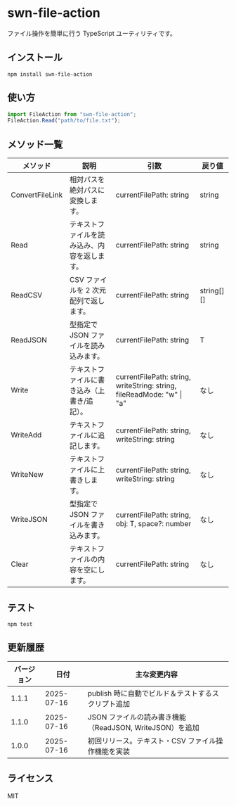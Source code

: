 # swn-file-action

ファイル操作を簡単に行う TypeScript ユーティリティです。

## インストール

```
npm install swn-file-action
```

## 使い方

```ts
import FileAction from "swn-file-action";
FileAction.Read("path/to/file.txt");
```

## メソッド一覧

| メソッド        | 説明                                         | 引数                                                                   | 戻り値     |
| --------------- | -------------------------------------------- | ---------------------------------------------------------------------- | ---------- |
| ConvertFileLink | 相対パスを絶対パスに変換します。             | currentFilePath: string                                                | string     |
| Read            | テキストファイルを読み込み、内容を返します。 | currentFilePath: string                                                | string     |
| ReadCSV         | CSV ファイルを 2 次元配列で返します。        | currentFilePath: string                                                | string[][] |
| ReadJSON<T>     | 型指定で JSON ファイルを読み込みます。       | currentFilePath: string                                                | T          |
| Write           | テキストファイルに書き込み（上書き/追記）。  | currentFilePath: string, writeString: string, fileReadMode: "w" \| "a" | なし       |
| WriteAdd        | テキストファイルに追記します。               | currentFilePath: string, writeString: string                           | なし       |
| WriteNew        | テキストファイルに上書きします。             | currentFilePath: string, writeString: string                           | なし       |
| WriteJSON<T>    | 型指定で JSON ファイルを書き込みます。       | currentFilePath: string, obj: T, space?: number                        | なし       |
| Clear           | テキストファイルの内容を空にします。         | currentFilePath: string                                                | なし       |

## テスト

```
npm test
```

## 更新履歴

| バージョン | 日付       | 主な変更内容                                                   |
| ---------- | ---------- | -------------------------------------------------------------- |
| 1.1.1      | 2025-07-16 | publish 時に自動でビルド＆テストするスクリプト追加             |
| 1.1.0      | 2025-07-16 | JSON ファイルの読み書き機能（ReadJSON<T>, WriteJSON<T>）を追加 |
| 1.0.0      | 2025-07-16 | 初回リリース。テキスト・CSV ファイル操作機能を実装             |

## ライセンス

MIT
